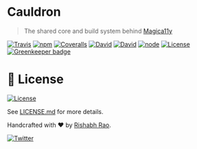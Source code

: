 Cauldron
========
> The shared core and build system behind [Magica11y](https://github.com/magica11y/cauldron)

[![Travis](https://img.shields.io/travis/com/magica11y/cauldron.svg?style=for-the-badge)](https://travis-ci.com/magica11y/cauldron)
[![npm](https://img.shields.io/npm/v/@magica11y/cauldron.svg?style=for-the-badge "NPM")](https://www.npmjs.com/package/@magica11y/cauldron)
[![Coveralls](https://img.shields.io/coveralls/magica11y/cauldron.svg?style=for-the-badge "Test coverage status")](https://coveralls.io/r/magica11y/cauldron)
[![David](https://img.shields.io/david/magica11y/cauldron.svg?style=for-the-badge "Dependencies")](https://david-dm.org/magica11y/cauldron)
[![David](https://img.shields.io/david/dev/magica11y/cauldron.svg?style=for-the-badge "Dev Dependencies")](https://david-dm.org/magica11y/cauldron?type=dev)
[![node](https://img.shields.io/node/v/magica11y.svg?style=for-the-badge "Node engine")](https://www.npmjs.com/package/magica11y)
[![License](https://img.shields.io/github/license/magica11y/cauldron.svg?style=for-the-badge "MIT license")](LICENSE.md)
[![Greenkeeper badge](https://badges.greenkeeper.io/magica11y/cauldron.svg)](https://greenkeeper.io/)


# 📜 License

[![License](https://img.shields.io/github/license/magica11y/magica11y.svg?style=for-the-badge "MIT license")](LICENSE.md)

See [LICENSE.md](LICENSE.md) for more details.

Handcrafted with ❤️ by [Rishabh Rao](https://github.com/rishabhsrao).

[![Twitter](https://img.shields.io/twitter/follow/rishabhsrao.svg?style=social)](https://twitter.com/rishabhsrao)
